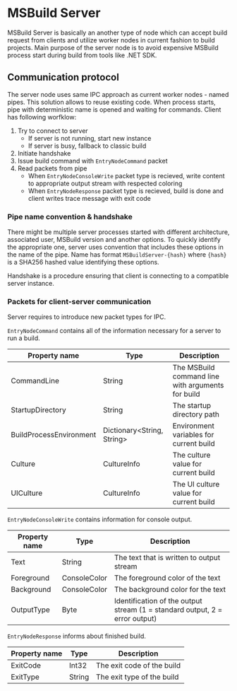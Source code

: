 # MSBuild Server

MSBuild Server is basically an another type of node which can accept build request from clients and utilize worker nodes in current fashion to build projects. Main purpose of the server node is to avoid expensive MSBuild process start during build from tools like .NET SDK.

## Communication protocol

The server node uses same IPC approach as current worker nodes - named pipes. This solution allows to reuse existing code. When process starts, pipe with deterministic name is opened and waiting for commands. Client has following worfklow:

1. Try to connect to server
   - If server is not running, start new instance
   - If server is busy, fallback to classic build 
2. Initiate handshake
2. Issue build command with `EntryNodeCommand` packet
3. Read packets from pipe
   - When `EntryNodeConsoleWrite` packet type is recieved, write content to appropriate output stream with respected coloring
   - When `EntryNodeResponse` packet type is recieved, build is done and client writes trace message with exit code

### Pipe name convention & handshake

There might be multiple server processes started with different architecture, associated user, MSBuild version and another options. To quickly identify the appropriate one, server uses convention that includes these options in the name of the pipe. Name has format `MSBuildServer-{hash}` where `{hash}` is a SHA256 hashed value identifying these options.

Handshake is a procedure ensuring that client is connecting to a compatible server instance. 

### Packets for client-server communication

Server requires to introduce new packet types for IPC.

`EntryNodeCommand` contains all of the information necessary for a server to run a build.

| Property name            | Type                        | Description |
|---|---|---|
| CommandLine              | String                      | The MSBuild command line with arguments for build |
| StartupDirectory         | String                      | The startup directory path |
| BuildProcessEnvironment  | Dictionary<String, String>  | Environment variables for current build |
| Culture                  | CultureInfo                 | The culture value for current build |
| UICulture                | CultureInfo                 | The UI culture value for current build |

`EntryNodeConsoleWrite` contains information for console output.

| Property name            | Type          | Description |
|---|---|---|
| Text                     | String        | The text that is written to output stream |
| Foreground               | ConsoleColor  | The foreground color of the text |
| Background               | ConsoleColor  | The background color for the text |
| OutputType               | Byte          | Identification of the output stream (1 = standard output, 2 = error output) |

`EntryNodeResponse` informs about finished build.

| Property name            | Type          | Description |
|---|---|---|
| ExitCode                 | Int32         | The exit code of the build |
| ExitType                 | String        | The exit type of the build |



